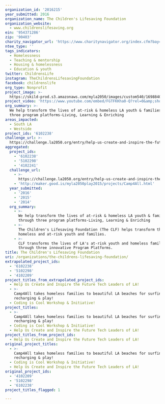 ```yaml
---
organization_id: '2016215'
year_submitted: 2016
organization_name: The Children's Lifesaving Foundation
organization_website:
  - www.childrenslifesaving.org
ein: '954371286'
zip: '90403'
charity_navigator_url: 'https://www.charitynavigator.org/index.cfm?bay=search.profile&ein=954371286'
ntee_type: ''
tags_indicators:
  - Homelessness
  - Teaching & mentorship
  - Housing & homelessness
  - Education & youth
twitter: ChildrensLife
instagram: TheChildrensLifesavingFoundation
facebook: childrenslife
org_type: Nonprofit
project_image: >-
  https://skild-prod.s3.amazonaws.com/myla2050/images/custom540/1698840075741-team91.PNG
project_video: 'https://www.youtube.com/embed/FGTFKKha0-Q?rel=0&amp;showinfo=0'
org_summary: >-
  We help transform the lives of at-risk & homeless LA youth & families through
  three program platforms-Living, Learning & Enriching
areas_impacted:
  - South LA
  - Westside
project_ids: '6102238'
challenge_url: >-
  https://challenge.la2050.org/entry/help-us-create-and-inspire-the-future-tech-leaders-of-la!
aggregated:
  project_ids:
    - '6102238'
    - '5102298'
    - '4102241'
  challenge_url:
    - >-
      https://challenge.la2050.org/entry/help-us-create-and-inspire-the-future-tech-leaders-of-la!
    - 'http://maker.good.is/myla2050play2015/projects/Camp4All.html'
  year_submitted:
    - '2016'
    - '2015'
    - '2014'
  org_summary:
    - >-
      We help transform the lives of at-risk & homeless LA youth & families
      through three program platforms-Living, Learning & Enriching
    - >-
      The Children's Lifesaving Foundation (The CLF) helps transform the LA's
      homeless and at-risk youth and families.
    - >-
      CLF transforms the lives of LA's at-risk youth and homeless families
      through three innovative Program Platforms.
title: The Children's Lifesaving Foundation
uri: /organizations/the-childrens-lifesaving-foundation/
extrapolated_project_ids:
  - '6102238'
  - '5102298'
  - '4102209'
project_titles_from_extrapolated_project_ids:
  - Help Us Create and Inspire the Future Tech Leaders of LA!
  - >-
    Camp4All takes homeless families to beautiful LA beaches for surfing
    recharging & play!
  - Coding is Cool Workshop & Initiative!
project_titles:
  - >-
    Camp4All takes homeless families to beautiful LA beaches for surfing
    recharging & play!
  - Coding is Cool Workshop & Initiative!
  - Help Us Create and Inspire the Future Tech Leaders of LA!
project_titles_from_project_ids:
  - Help Us Create and Inspire the Future Tech Leaders of LA!
original_project_titles:
  - >-
    Camp4All takes homeless families to beautiful LA beaches for surfing,
    recharging & play!
  - Coding is Cool Workshop & Initiative!
  - Help Us Create and Inspire the Future Tech Leaders of LA!
original_project_ids:
  - '4102209'
  - '5102298'
  - '6102238'
project_titles_flagged: 1

---
```

